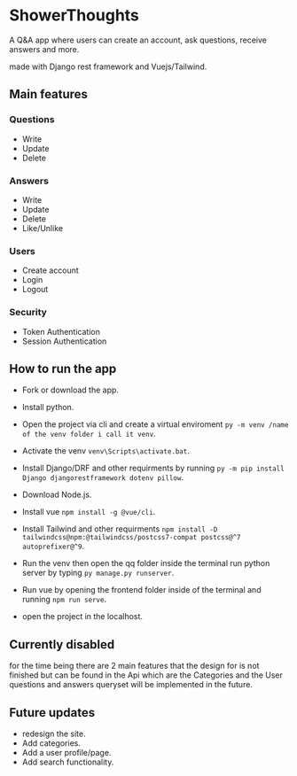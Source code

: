 # ShowerThoughts
A Q&amp;A app where users can create an account, ask questions, receive answers and more.

made with Django rest framework and Vuejs/Tailwind.

## Main features

### Questions 
- Write
- Update
- Delete 

### Answers 
- Write
- Update
- Delete
- Like/Unlike

### Users
- Create account
- Login
- Logout

### Security
- Token Authentication
- Session Authentication


## How to run the app
- Fork or download the app.

- Install python.

- Open the project via cli and create a virtual enviroment `py -m venv /name of the venv folder i call it venv`.

- Activate the venv `venv\Scripts\activate.bat`.

- Install Django/DRF and other requirments by running `py -m pip install Django djangorestframework dotenv pillow`.

- Download Node.js.

- Install vue `npm install -g @vue/cli`.

- Install Tailwind and other requirments `npm install -D tailwindcss@npm:@tailwindcss/postcss7-compat postcss@^7 autoprefixer@^9`.

- Run the venv then open the qq folder inside the terminal run python server by typing `py manage.py runserver`.

- Run vue by opening the frontend folder inside of the terminal and running `npm run serve`.

- open the project in the localhost.

## Currently disabled

for the time being there are 2 main features that the design for is not finished but can be found in the Api which are the Categories and the User questions and answers queryset will be implemented in the future.

## Future updates

- redesign the site.
- Add categories.
- Add a user profile/page.
- Add search functionality.
